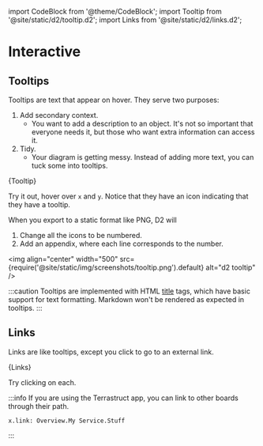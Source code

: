 import CodeBlock from '@theme/CodeBlock';
import Tooltip from '@site/static/d2/tooltip.d2';
import Links from '@site/static/d2/links.d2';

# Interactive

## Tooltips

Tooltips are text that appear on hover. They serve two purposes:
1. Add secondary context.
    - You want to add a description to an object. It's not so important that everyone
      needs it, but those who want extra information can access it.
2. Tidy.
    - Your diagram is getting messy. Instead of adding more text, you can tuck some into
      tooltips.

<CodeBlock className="language-d2">
    {Tooltip}
</CodeBlock>

Try it out, hover over `x` and `y`. Notice that they have an icon indicating that they
have a tooltip.

<div
className="embedSVG" dangerouslySetInnerHTML={{__html: require('@site/static/img/generated/tooltip.svg2')}}></div>

When you export to a static format like PNG, D2 will
1. Change all the icons to be numbered.
2. Add an appendix, where each line corresponds to the number.

<img align="center" width="500" src={require('@site/static/img/screenshots/tooltip.png').default} alt="d2 tooltip" />

:::caution
Tooltips are implemented with HTML
[title](https://developer.mozilla.org/en-US/docs/Web/HTML/Global_attributes/title) tags,
which have basic support for text formatting. Markdown won't be rendered as expected in
tooltips.
:::

## Links

Links are like tooltips, except you click to go to an external link.

<CodeBlock className="language-d2">
    {Links}
</CodeBlock>

Try clicking on each.

<div
className="embedSVG" dangerouslySetInnerHTML={{__html: require('@site/static/img/generated/links.svg2')}}></div>

:::info
If you are using the Terrastruct app, you can link to other boards through their path.
```d2
x.link: Overview.My Service.Stuff
```
:::

